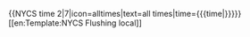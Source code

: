 {{NYCS time 2|7|icon=alltimes|text=all times|time={{{time|}}}}}<noinclude>
[[en:Template:NYCS Flushing local]]
</noinclude>